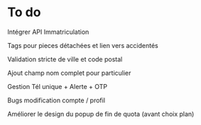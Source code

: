 # To do 
Intégrer API Immatriculation

Tags pour pieces détachées et lien vers accidentés

Validation stricte de ville et code postal

Ajout champ nom complet pour particulier

Gestion Tél unique + Alerte + OTP

Bugs modification compte / profil

Améliorer le design du popup de fin de quota (avant choix plan)